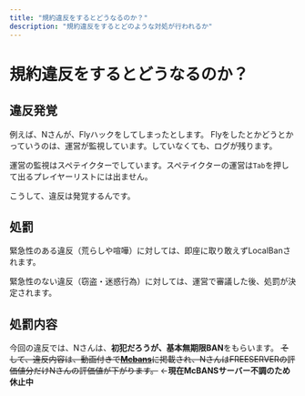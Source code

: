 ```yaml
---
title: "規約違反をするとどうなるのか？"
description: "規約違反をするとどのような対処が行われるか"
---
```

# 規約違反をするとどうなるのか？

## 違反発覚

例えば、Nさんが、Flyハックをしてしまったとします。
Flyをしたとかどうとかっていうのは、運営が監視しています。していなくても、ログが残ります。

運営の監視はスペテイクターでしています。スペテイクターの運営は`Tab`を押して出るプレイヤーリストには出ません。

こうして、違反は発覚するんです。

## 処罰

緊急性のある違反（荒らしや喧嘩）に対しては、即座に取り敢えずLocalBanされます。

緊急性のない違反（窃盗・迷惑行為）に対しては、運営で審議した後、処罰が決定されます。

## 処罰内容

今回の違反では、Nさんは、**初犯だろうが、基本無期限BAN**をもらいます。
~~そして、違反内容は、動画付きで[**Mcbans**](https://www.mcbans.com)に掲載され、NさんはFREESERVERの評価値分だけNさんの評価値が下がります。~~
←**現在McBANSサーバー不調のため休止中**
